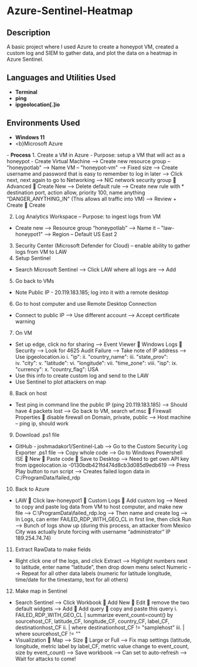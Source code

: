 # Azure-Sentinel-Heatmap

<h2>Description</h2>
A basic project where I used Azure to create a honeypot VM, created a custom log and SIEM to gather data, and plot the data on a heatmap in Azure Sentinel.
<br />


<h2>Languages and Utilities Used</h2>

- <b>Terminal</b> 
- <b>ping</b> 
- <b>ipgeolocation[.]io</b> 

<h2>Environments Used </h2>

- <b>Windows 11</b>
- <b}Microsoft Azure</b>


<!--
 ```diff
- text in red
+ text in green
! text in orange
# text in gray
@@ text in purple (and bold)@@
```
--!>

- <b>Process</b> 
1. Create a VM in Azure
- Purpose: setup a VM that will act as a honeypot
- Create Virtual Machine --> Create new resource group – "honeypotlab" --> Name VM – "honeypot-vm" --> Fixed size --> Create username and password that is easy to remember to log in later --> Click next, next again to go to Networking --> NIC network security group  Advanced  Create New --> Delete default rule --> Create new rule with * destination port, action allow, priority 100, name anything “DANGER_ANYTHING_IN" (This allows all traffic into VM) --> Review + Create  Create
2. Log Analytics Workspace
– Purpose: to ingest logs from VM
- Create new --> Resource group “honeypotlab” --> Name it – "law-honeypot1" --> Region – Default US East 2
3.	Security Center (Microsoft Defender for Cloud) – enable ability to gather logs from VM to LAW
4.	Setup Sentinel
- Search Microsoft Sentinel --> Click LAW where all logs are --> Add
5.	Go back to VMs
- Note Public IP - 20.119.183.185; log into it with a remote desktop
6.	Go to host computer and use Remote Desktop Connection
- Connect to public IP --> Use different account --> Accept certificate warning
7.	On VM
- Set up edge, click no for sharing --> Event Viewer  Windows Logs  Security --> Look for 4625 Audit Failure --> Take note of IP address --> Use ipgeolocation.io
i.	"ip": 
ii.	"country_name": 
iii.	"state_prov":  
iv.	"city": 
v.	"latitude": 
vi.	"longitude": 
vii.	"time_zone": 
viii.	"isp": 
ix.	"currency": 
x.	"country_flag": USA
- Use this info to create custom log and send to the LAW
- Use Sentinel to plot attackers on map
8.	Back on host
- Test ping in command line the public IP (ping 20.119.183.185) --> Should have 4 packets lost --> Go back to VM, search wf.msc  Firewall Properties  disable firewall on Domain, private, public --> Host machine – ping ip, should work
9.	Download .ps1 file
- GitHub - joshmadakor1/Sentinel-Lab --> Go to the Custom Security Log Exporter .ps1 file --> Copy whole code --> Go to Windows Powershell ISE  New  Paste code  Save to Desktop --> Need to get own API key from ipgeolocation.io -0130bdb421fd474d8cb3d085d9edb619 --> Press Play button to run script --> Creates failed logon data in C:/ProgramData/failed_rdp
10.	Back to Azure
- LAW  Click law-honeypot1  Custom Logs  Add custom log --> Need to copy and paste log data from VM to host computer, and make new file --> C:\ProgramData\failed_rdp.log --> Then name and create log --> In Logs, can enter FAILED_RDP_WITH_GEO_CL in first line, then click Run --> Bunch of logs show up (during this process, an attacker from Mexico City was actually brute forcing with username “administrator” IP 189.254.74.74)
11.	Extract RawData to make fields
- Right click one of the logs, and click Extract --> Highlight numbers next to latitude, enter name “latitude”, then drop down menu select Numeric --> Repeat for all other data labels (numeric for latitude longitude, time/date for the timestamp, text for all others)
12.	Make map in Sentinel
- Search Sentinel --> Click Workbook  Add New  Edit  remove the two default widgets --> Add  Add query  copy and paste this query 
i.	FAILED_RDP_WITH_GEO_CL | summarize event_count=count() by sourcehost_CF, latitude_CF, longitude_CF, country_CF, label_CF, destinationhost_CF
ii.	| where destinationhost_CF != "samplehost"
iii.	| where sourcehost_CF != ""
- Visualization  Map --> Size  Large or Full --> Fix map settings (latitude, longitude, metric label by label_CF, metric value change to event_count, size by event_count) --> Save workbook --> Can set to auto-refresh --> Wait for attacks to come!
